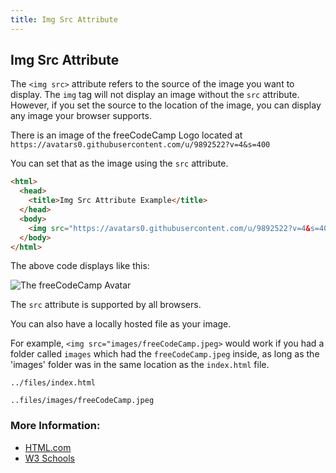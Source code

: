 ```yaml
---
title: Img Src Attribute
---
```

## Img Src Attribute
The `<img src>` attribute refers to the source of the image you want to display. The `img` tag will not display an image without the `src` attribute. However, if you set the source to the location of the image, you can display any image your browser supports.

There is an image of the freeCodeCamp Logo located at `https://avatars0.githubusercontent.com/u/9892522?v=4&s=400`

You can set that as the image using the `src` attribute.

```html
<html>
  <head>
    <title>Img Src Attribute Example</title>
  </head>
  <body>
    <img src="https://avatars0.githubusercontent.com/u/9892522?v=4&s=400">
  </body>
</html>
```

The above code displays like this:

![The freeCodeCamp Avatar](https://avatars0.githubusercontent.com/u/9892522?v=4&s=400?raw=true)

The `src` attribute is supported by all browsers.

You can also have a locally hosted file as your image. 

For example, `<img src="images/freeCodeCamp.jpeg>` would work if you had a folder called `images` which had the `freeCodeCamp.jpeg` inside, as long as the 'images' folder was in the same location as the `index.html` file.

`../files/index.html`

`..files/images/freeCodeCamp.jpeg`


### More Information:

- [HTML.com](https://html.com/attributes/img-src/)
- [W3 Schools](https://www.w3schools.com/tags/att_img_src.asp)
